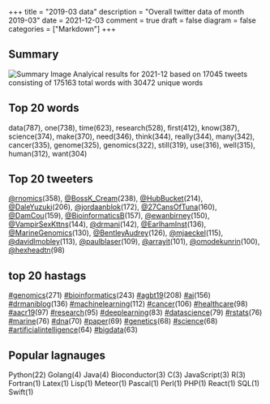 +++
title = "2019-03 data"
description = "Overall twitter data of month 2019-03"
date = 2021-12-03
comment = true
draft = false
diagram = false
categories = ["Markdown"]
+++

## Summary
![Summary Image](/images/wordcloud/2019-03.png "Summary Image")
Analyical results for 2021-12 based on 17045 tweets consisting of 175163 total words with 30472 unique words


## Top 20 words
data(787), one(738), time(623), research(528), first(412), know(387), science(374), make(370), need(346), think(344), really(344), many(342), cancer(335), genome(325), genomics(322), still(319), use(316), well(315), human(312), want(304)

## Top 20 tweeters
[@rnomics](https://twitter.com/rnomics)(358), [@BossK_Cream](https://twitter.com/BossK_Cream)(238), [@HubBucket](https://twitter.com/HubBucket)(214), [@DaleYuzuki](https://twitter.com/DaleYuzuki)(206), [@jordaanblok](https://twitter.com/jordaanblok)(172), [@27CansOfTuna](https://twitter.com/27CansOfTuna)(160), [@DamCou](https://twitter.com/DamCou)(159), [@BioinformaticsB](https://twitter.com/BioinformaticsB)(157), [@ewanbirney](https://twitter.com/ewanbirney)(150), [@VampirSexKttns](https://twitter.com/VampirSexKttns)(144), [@drmani](https://twitter.com/drmani)(142), [@EarlhamInst](https://twitter.com/EarlhamInst)(136), [@MarineGenomics](https://twitter.com/MarineGenomics)(130), [@BentleyAudrey](https://twitter.com/BentleyAudrey)(126), [@mjaeckel](https://twitter.com/mjaeckel)(115), [@davidlmobley](https://twitter.com/davidlmobley)(113), [@paulblaser](https://twitter.com/paulblaser)(109), [@arrayit](https://twitter.com/arrayit)(101), [@omodekunrin](https://twitter.com/omodekunrin)(100), [@hexheadtn](https://twitter.com/hexheadtn)(98)

## top 20 hastags
[#genomics](https://twitter.com/hashtag/genomics)(271) [#bioinformatics](https://twitter.com/hashtag/bioinformatics)(243) [#agbt19](https://twitter.com/hashtag/agbt19)(208) [#ai](https://twitter.com/hashtag/ai)(156) [#drmaniblog](https://twitter.com/hashtag/drmaniblog)(136) [#machinelearning](https://twitter.com/hashtag/machinelearning)(112) [#cancer](https://twitter.com/hashtag/cancer)(106) [#healthcare](https://twitter.com/hashtag/healthcare)(98) [#aacr19](https://twitter.com/hashtag/aacr19)(97) [#research](https://twitter.com/hashtag/research)(95) [#deeplearning](https://twitter.com/hashtag/deeplearning)(83) [#datascience](https://twitter.com/hashtag/datascience)(79) [#rstats](https://twitter.com/hashtag/rstats)(76) [#marine](https://twitter.com/hashtag/marine)(76) [#dna](https://twitter.com/hashtag/dna)(70) [#paper](https://twitter.com/hashtag/paper)(69) [#genetics](https://twitter.com/hashtag/genetics)(68) [#science](https://twitter.com/hashtag/science)(68) [#artificialintelligence](https://twitter.com/hashtag/artificialintelligence)(64) [#bigdata](https://twitter.com/hashtag/bigdata)(63)

## Popular lagnauges
Python(22) Golang(4) Java(4) Bioconductor(3) C(3) JavaScript(3) R(3) Fortran(1) Latex(1) Lisp(1) Meteor(1) Pascal(1) Perl(1) PHP(1) React(1) SQL(1) Swift(1)
